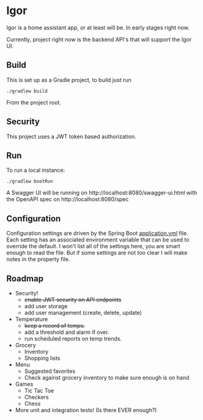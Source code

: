 # Igor

Igor is a home assistant app, or at least will be. In early stages right now.

Currently, project right now is the backend API's that will support the Igor UI.

## Build

This is set up as a Gradle project, to build just run

`./gradlew build`

From the project root.

## Security

This project uses a JWT token based authorization.

## Run

To run a local instance:

`./gradlew bootRun`

A Swagger UI will be running on http://localhost:8080/swagger-ui.html with the OpenAPI spec
on http://localhost:8080/spec

## Configuration

Configuration settings are driven by the Spring Boot [application.yml](src/main/resources/application.yml)
file. Each setting has an associated environment variable that can be used to override the default. I won't list all of
the settings here, you are smart enough to read the file. But if some settings are not too clear I will make notes in
the property file.

## Roadmap

* Security!
  * ~~enable JWT security on API endpoints~~
  * add user storage
  * add user management (create, delete, update)
* Temperature
  * ~~keep a record of temps.~~
  * add a threshold and alarm if over.
  * run scheduled reports on temp trends.
* Grocery
  * Inventory
  * Shopping lists
* Menu
  * Suggested favorites
  * Check against grocery inventory to make sure enough is on hand
* Games
  * Tic Tac Toe
  * Checkers
  * Chess
* More unit and integration tests! (Is there EVER enough?)


